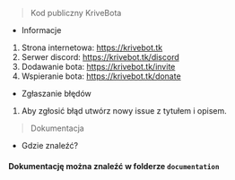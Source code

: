 > Kod publiczny KriveBota
* Informacje
1. Strona internetowa: https://krivebot.tk
2. Serwer discord: https://krivebot.tk/discord
3. Dodawanie bota: https://krivebot.tk/invite
4. Wspieranie bota: https://krivebot.tk/donate
* Zgłaszanie błędów
1. Aby zgłosić błąd utwórz nowy issue z tytułem i opisem.

> Dokumentacja
* Gdzie znaleźć?
#### Dokumentację można znaleźć w folderze `documentation`
